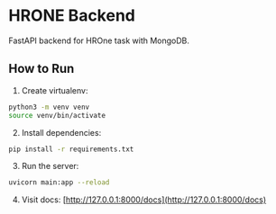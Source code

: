 # HRONE Backend

FastAPI backend for HROne task with MongoDB.

## How to Run

1. Create virtualenv:
```bash
python3 -m venv venv
source venv/bin/activate
```

2. Install dependencies:
```bash
pip install -r requirements.txt
```

3. Run the server:
```bash
uvicorn main:app --reload
```

4. Visit docs:
[http://127.0.0.1:8000/docs](http://127.0.0.1:8000/docs)